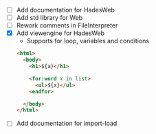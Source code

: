 - [ ] Add documentation for HadesWeb
- [ ] Add std library for Web
- [ ] Rework comments in FileInterpreter
- [x] Add viewengine for HadesWeb
  * Supports for loop, variables and conditions
  ```html
  <html>
    <body>
      <h1>${a}</h1>

      <for:word x in list>
        <ul>${x}</ul>
      <endfor>

    </body>
  </html>
  ```
- [ ] Add documentation for import-load
